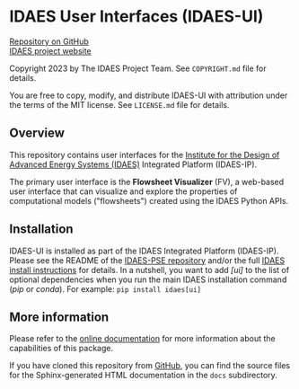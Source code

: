 # IDAES User Interfaces (IDAES-UI)
[Repository on GitHub](https://github.com/IDAES/idaes-ui/)  
[IDAES project website](https://idaes.org)

Copyright 2023 by The IDAES Project Team. See `COPYRIGHT.md` file for details.

You are free to copy, modify, and distribute IDAES-UI with attribution under the terms of the MIT license. See `LICENSE.md` file for details.

## Overview

This repository contains user interfaces for the [Institute for the Design of Advanced Energy Systems (IDAES)](https://idaes.org) Integrated Platform (IDAES-IP).

The primary user interface is the **Flowsheet Visualizer** (FV),
a web-based user interface that can visualize and explore the
properties of computational models ("flowsheets") created using the IDAES Python APIs.

## Installation

IDAES-UI is installed as part of the IDAES Integrated Platform (IDAES-IP).
Please see the README of the [IDAES-PSE repository](https://github.com/IDAES/idaes-pse) and/or the full [IDAES install instructions](https://idaes-pse.readthedocs.io/en/stable/tutorials/getting_started/index.html) for details. 
In a nutshell, you want to add *[ui]* to the list of optional dependencies when you run the main IDAES installation command (*pip* or *conda*).
For example: `pip install idaes[ui]`

## More information

Please refer to the [online documentation](idaes-ui.readthedocs.io) for  more information about the capabilities of this package.

If you have cloned this repository from [GitHub](https://github.com/IDAES/idaes-ui/), you can find the source files for the Sphinx-generated HTML documentation in the `docs` subdirectory.
